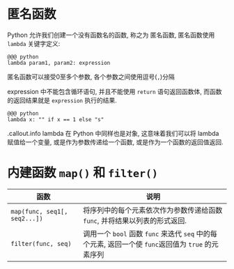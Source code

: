 <!SLIDE bullets incremental>
# 匿名函数

Python 允许我们创建一个没有函数名的函数, 称之为 匿名函数, 匿名函数使用 `lambda` 关键字定义:

    @@@ python
    lambda param1, param2: expression

匿名函数可以接受0至多个参数, 各个参数之间使用逗号(`,`)分隔

expression 中不能包含循环语句, 并且不能使用 `return` 语句返回函数体, 而函数的返回结果就是 `expression` 执行的结果.

    @@@ python
    lambda x: "" if x == 1 else "s"

.callout.info lambda 在 Python 中同样也是对象, 这意味着我们可以将 lambda 赋值给一个变量, 或是作为参数传递给一个函数, 或是作为一个函数的返回值返回.

<!SLIDE bullets incremental>
# 内建函数 `map()` 和 `filter()`

函数 | 说明
--- | ---
`map(func, seq1[, seq2...])` | 将序列中的每个元素依次作为参数传递给函数 `func`, 并将结果以列表的形式返回.
`filter(func, seq)`          | 调用一个 `bool` 函数 `func` 来迭代 `seq` 中的每个元素, 返回一个使 `func`返回值为 `true` 的元素序列
